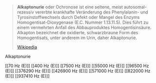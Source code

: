 > **Alkaptonurie** oder Ochronose ist eine seltene, meist autosomal-rezessiv vererbte krankhafte Veränderung des Phenylalanin- und Tyrosinstoffwechsels durch Defekt oder Mangel des Enzyms Homogentisat-Dioxygenase (E.C. Nummer 1.13.11.5). Dies führt zu einem vermehrten Anfall des Abbauproduktes Homogentisinsäure. Alkapton bezeichnet die oxidierte, schwarzbraune Form des Homogentisats, unter anderem im Urin, daher Alkaptonurie.
>
> [Wikipedia](https://de.wikipedia.org/wiki/Alkaptonurie)

Alkaptonurie

[[70 Hz (E)]]
[[400 Hz (E)]]
[[7500 Hz (E)]]
[[55000 Hz (E)]]
[[96500 Hz (E)]]
[[376290 Hz (E)]]
[[426900 Hz (E)]]
[[571000 Hz (E)]]
[[822000 Hz (E)]]
[[937410 Hz (E)]]